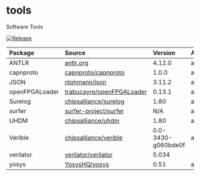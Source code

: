 # tools

Software Tools

[![Release](https://github.com/dau-dev/tools/actions/workflows/build.yml/badge.svg?branch=main&event=push)](https://github.com/dau-dev/tools/actions/workflows/build.yml)

| Package        | Source                                                                    | Version            | Arch  | Platform |
| :------------- | :------------------------------------------------------------------------ | :----------------- | :---- | :------- |
| ANTLR          | [antlr.org](https://www.antlr.org/)                                       | 4.12.0             | amd64 | deb      |
| capnproto      | [capnproto/capnproto](https://github.com/capnproto/capnproto)             | 1.0.0              | amd64 | deb      |
| JSON           | [nlohmann/json](https://github.com/nlohmann/json)                         | 3.11.2             | amd64 | deb      |
| openFPGALoader | [trabucayre/openFPGALoader](https://github.com/trabucayre/openFPGALoader) | 0.13.1             | amd64 | deb      |
| Surelog        | [chipsalliance/surelog](https://github.com/chipsalliance/surelog)         | 1.80               | amd64 | deb      |
| surfer         | [surfer-project/surfer](https://gitlab.com/surfer-project/surfer)         | N/A                | amd64 | deb      |
| UHDM           | [chipsalliance/uhdm](https://github.com/chipsalliance/uhdm)               | 1.80               | amd64 | deb      |
| Verible        | [chipsalliance/verible](https://github.com/chipsalliance/verible)         | 0.0-3430-g060bde0f | amd64 | deb      |
| verilator      | [verilator/verilator](https://github.com/verilator/verilator)             | 5.034              |       |          |
| yosys          | [YosysHQ/yosys](https://github.com/YosysHQ/yosys)                         | 0.51               | amd64 | deb      |


<!-- | simview        | [pieter3d/simview](https://github.com/pieter3d/simview)                   | N/A                | amd64 | deb      | -->